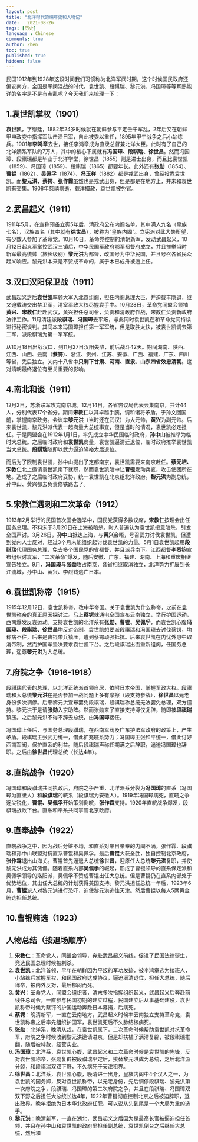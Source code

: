 ```yaml
---
layout: post
title: "北洋时代的编年史和人物记"
date:   2021-08-26
tags: [历史]
language : Chinese
comments: true
author: Zhen
toc: true
published: true
hidden: false
---
```

民国1912年到1928年这段时间我们习惯称为北洋军阀时期，这个时候国民政府还偏安南方，全国是军阀混战的时代。袁世凯、段祺瑞、黎元洪、冯国璋等等耳熟能详的名字是不是有点乱呢？今天我们来梳理一下：

## 1.袁世凯掌权（1901）
**袁世凯**，字慰廷，1882年24岁时候就在朝鲜参与平定壬午军乱，2年后又在朝鲜甲申政变中指挥军队击溃日军，自此被委以重任，1895年甲午战争之后小站练兵。1901年**李鸿章**去世，接任李鸿章成为直隶总督兼北洋大臣。此时有了自己的北洋嫡系军队约7万人，其中的核心下属就有**冯国璋、段祺瑞、徐世昌**。然而冯国璋、段祺瑞都是毕业于北洋学堂，徐世昌（1855）则是进士出身，而且比袁世凯（1859）、冯国璋（1859）、段祺瑞（1865）都要年长。此外还有**张勋**（1854）、**曹锟**（1862）、**吴佩孚**（1874）、**冯玉祥**（1882）都是戎武出身，曾经投靠袁世凯。而**黎元洪、蔡锷、张作霖**虽然也是戎武出身，但是都是在地方上，并未和袁世凯有交集。1908年慈禧病逝，载沣摄政，袁世凯被免官。

## 2.武昌起义（1911）
1911年5月，在宣称预备立宪5年后，清政府公布内阁名单。其中满人九名（皇族七名），汉族四名（其中就有**徐世昌**），被称为“皇族内阁”。立宪派对此大失所望，有少数人参加了革命党。10月10日，革命党控制的清朝新军，发动武昌起义，10月12日起义军掌控武汉三镇后，中华民国军政府鄂军都督府成立，并且推举当时新军最高统帅（旅长级别）**黎元洪**为都督，改国号为中华民国，并且号召各省民众起义响应。黎元洪本来是不赞成革命的，属于木已成舟被逼上任。

## 3.汉口汉阳保卫战（1911）
武昌起义之后**袁世凯**率领大军入北京组阁，担任内阁总理大臣，并迫载丰隐退，继又迫载涛交出禁卫军，清室军政大权尽握袁手中。10月28日，革命党同盟会领袖**黄兴、宋教仁**赶赴武汉，黄兴担任总司令，负责和清政府作战，宋教仁负责新政府法律工作。11月清廷派**段祺瑞、冯国璋**去平叛，与此同时袁世凯在和革命党间持续进行秘密谈判。其间本来冯国璋担任第一军军统，但是取胜太快，被袁世凯调去第二军，派段祺瑞为第一军军统。

从10月18日出战汉口，到11月27日汉阳失陷，前后战斗42天。期间湖南、陕西、江西、山西、云南（**蔡锷**）、浙江、贵州、江苏、安徽、广西、福建、广东、四川等省，先后独立。关内十八省中**只剩下甘肃、河南、直隶、山东四省效忠清朝**。这对清朝最终退位有至关重要的影响。

## 4.南北和谈（1911）

12月2日，苏浙联军攻克南京城。12月14日，各省咨议局代表云集南京，共计44人，分别代表17个省分。期间**宋教仁**以其卓越手腕，调和诸将矛盾，于孙文回国前，掌握南京政务。会议举**黎元洪**（当时还在武汉）为大元帅，**黄兴**为副元帅。后来袁世凯，黎元洪派代表一起商量大总统事宜，但是当时的情况，袁世凯必定担任。于是同盟会在1912年1月1日，率先成立中华民国临时政府，**孙中山**被推举为临时大总统。之后临时政府和**袁世凯**商量，袁世凯逼清廷退位，临时政府推举袁世凯当大总统。**段祺瑞**随即以武力逼迫隆裕太后退位。

而后为了限制袁世凯，孙中山提出了定都南京，袁世凯需要来南京赴任。**蔡元培、宋教仁**北上邀请袁世凯南下就职，然而袁世凯暗中让**曹锟**发动兵变，攻击使团所在地。造成了之后临时政府妥协，统一袁世凯在北京组北洋政府。**黎元洪**为副总统，孙中山、黄兴都去负责修铁路去了。

## 5.宋教仁遇刺和二次革命（1912）
1913年2月举行的民国首次国会选举中，国民党获得多数议席，**宋教仁**按理会出任国务总理。不料宋于3月20日在上海被暗杀。时人普遍认为袁世凯授意暗杀，引发全国声讨。3月26日，**孙中山**抵达上海，与**黄兴**会晤，号召武力讨伐袁世凯，但遭到党内人士反对，经过3个月未能组织起讨伐袁世凯的力量。5月1日袁世凯起用**段祺瑞**代理国务总理，免去多个国民党的省都督，并且派兵南下。江西都督**李烈钧**宣布组织讨袁军，“二次革命”爆发，随后安徽、广东、福建、湖南、上海和重庆相继宣告独立。9月，**冯国璋**与**张勋**攻占南京，各省相继取消独立，北洋势力扩展到长江流域，孙中山、黄兴、李烈钧逃亡日本。

## 6.袁世凯称帝（1915）
1915年12月12日，袁世凯称帝，改中华帝国。关于袁世凯为什么称帝，之前在[袁世凯称帝的真正原因](/袁世凯称帝的真正原因)探讨过。马上**蔡锷**就通电全国宣布云南独立，举行护国运动，西南爆发反袁运动。支持袁世凯的北洋系有**张勋、曹锟、吴佩孚**，而袁世凯心腹**冯国璋、段祺瑞、徐世昌**均反对帝制。袁世凯想要派段祺瑞和冯国璋去讨伐蔡锷，均称病不往，后来是曹锟带兵镇压，遭到蔡锷顽强抵抗。后来袁世凯在内忧外患中取消帝制，然而护国军坚决要求袁世凯下台。之后段祺瑞出面重新组阁，任国务总理，遥尊**黎元洪**为大总统。

## 7.府院之争（1916-1918）
段祺瑞代表的总理，以北洋正统派首领自居，依附日本帝国，掌握军政大权。段祺瑞和大总统**黎元洪**在是否参加一战问题上多有摩擦（段支持参战），**徐世昌**以元老身份多次调停。后来黎元洪宣布罢免段祺瑞，段祺瑞称总统无法罢免总理，双方僵持。黎元洪于是请**张勋**入京助阵。然而张勋来了直接支持溥仪复辟，随即被**段祺瑞**镇压。之后黎元洪不得不辞去总统，由**冯国璋**接任。

冯国璋上任后，与国务总理段祺瑞，在西南军阀及广东护法军政府的政策上，产生矛盾。段祺瑞主张武力统一，借此扩充皖系势力；冯国璋主张和平统一，借此讨好西南军阀，保护直系的利益。随后段祺瑞声称任期满之后辞职，逼迫冯国璋也辞职。之后由**徐世昌**代理总统（长达4年）。

## 8.直皖战争（1920）
冯国璋和段祺瑞共同执政后，府院之争严重，北洋派系分裂为**冯国璋**的直系（冯国璋为直隶人）和**段祺瑞**的皖系（段祺瑞为安徽人）。1919年冯国璋病死，直皖之争逐尖锐化，**曹锟、吴佩孚**开始策划倒皖，**张作霖**支持。1920年直皖战争爆发，段祺瑞战败下台。直系和奉系共同掌管北京政府。

## 9.直奉战争（1922）
直皖战争之中，因为战后分赃不均，和直系对亲日亲奉的内阁不满，张作霖、段祺瑞和孙中山联盟对抗直系曹锟和吴佩孚。最后**曹锟**大获全胜，独自控制北京政府，**张作霖**退出山海关。曹锟首先逼退大总统**徐世昌**，迎原任大总统**黎元洪**复职，并使黎元洪成为其傀儡。随着直系内部**吴佩孚**的崛起，形成了曹锟领导的直系保定派和吴佩孚领导的洛阳派，吴佩孚不赞成曹锟出任大总统。但是曹锟仍在直系内部处于优势地位，其出任大总统的计划获得美国支持。黎元洪担任总统一年后，1923年6月，**曹锟**派人对黎元洪进行恐吓，迫使黎元洪逃往天津。然后曹锟以每人5两黄金贿选担任总统。

## 10.曹锟贿选（1923）



## 人物总结（按退场顺序）
1. **宋教仁**：革命党人，同盟会领导，奔赴武昌起义前线，促进了民国法律诞生，竞选民国总理时候被刺杀。
2. **袁世凯**：北洋首领，早年在朝鲜因为平叛的军功发迹，被李鸿章选为接班人，小站练兵掌握军权，和民国政府达成协议，逼迫满清退位，担任大总统，随后称帝，被内外反对，最后郁闷而死。
3. **黄兴**：革命党人，同盟会组织者，清末多次指挥组织起义，武昌起义后奔赴前线任总司令，一直参与民国初期的建立过程，民国建立后从事基础建设，袁世凯称帝时候为蔡锷的护国运动奔赴日本募捐，后病死。
4. **蔡锷**：晚清新军，一直在云南地方，武昌起义时候率云南独立支持革命党，袁世凯称帝之后率先组织护国军，袁世凯死后不久肺结核病死。
5. **张勋**：北洋系，晚清从戎，在袁世凯属下，二次革命时候帮助袁世凯对抗革命军，府院之争时候收到黎元洪邀请进京，但是却扶植了满清复辟，被段祺瑞推翻，随后被特赦，经营实业。
6. **冯国璋**：北洋系，袁世凯心腹，武昌起义和二次革命时候是袁世凯的先锋，反对袁世凯称帝，张勋复辟被段祺瑞平定后，接替黎元洪成为总统，之后北洋派分裂，和段祺瑞双双下野，不久病死于天津租界。
7. **徐世昌**：北洋系，袁世凯心腹，晚清进士出身，皇族内阁中4个汉人之一，为袁世凯的国务卿，反对袁世凯称帝，以元老身份，先后调停段祺瑞、黎元洪第一次府院之争，段祺瑞、冯国璋的第二次府院之争，并且在段祺瑞、冯国璋双双下野之后担任大总统长达4年，1922年曹锟彻底控制北京之后被迫辞职，退出政界。晚年拒绝为日本华北政府任职，可以说从头到尾是一个大局为重的选手。
8. **黎元洪**：晚清新军，一直在湖北，武昌起义之后因为是最高长官被逼迫担任首领，并且在孙中山和袁世凯的政府里担任副总统，袁世凯倒台之后继任大总统，然后和
<!--stackedit_data:
eyJoaXN0b3J5IjpbMTI0NzU3OTY3NSwtNTU1Mzg4Mzc5LDM4ND
A2MzU0MSw5MTIwMDM3MjldfQ==
-->